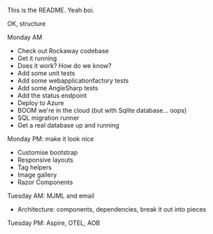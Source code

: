 This is the README. Yeah boi.

OK, structure

Monday AM

* Check out Rockaway codebase
* Get it running
* Does it work? How do we know?
* Add some unit tests
* Add some webapplicationfactory tests
* Add some AngleSharp tests
* Add the status endpoint
* Deploy to Azure
* BOOM we're in the cloud (but with Sqlite database... oops)
* SQL migration runner
* Get a real database up and running

Monday PM: make it look nice

* Customise bootstrap
* Responsive layouts
* Tag helpers
* Image gallery
* Razor Components 

Tuesday AM: MJML and email

* Architecture: components, dependencies, break it out into pieces

Tuesday PM: Aspire, OTEL, AOB



